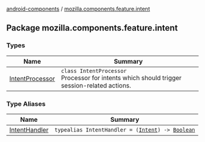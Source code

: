 [android-components](../index.md) / [mozilla.components.feature.intent](./index.md)

## Package mozilla.components.feature.intent

### Types

| Name | Summary |
|---|---|
| [IntentProcessor](-intent-processor/index.md) | `class IntentProcessor`<br>Processor for intents which should trigger session-related actions. |

### Type Aliases

| Name | Summary |
|---|---|
| [IntentHandler](-intent-handler.md) | `typealias IntentHandler = (`[`Intent`](https://developer.android.com/reference/android/content/Intent.html)`) -> `[`Boolean`](https://kotlinlang.org/api/latest/jvm/stdlib/kotlin/-boolean/index.html) |
